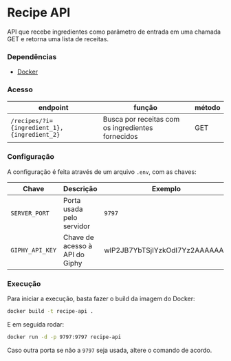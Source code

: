 
# Recipe API
  

 API que recebe ingredientes como parâmetro de entrada em uma chamada GET e retorna uma lista de receitas.
  
 ### Dependências
 * [Docker](https://www.docker.com/)
 
 
###  Acesso
  
| endpoint | função | método|  
|---|---|---|  
|`/recipes/?i={ingredient_1},{ingredient_2}`| Busca por receitas com os ingredientes fornecidos | GET |  
  
  
### Configuração  
A configuração é feita através de um arquivo `.env`, com as chaves: 
  
| Chave | Descrição | Exemplo|  
|---|---|---|  
|`SERVER_PORT`| Porta usada pelo servidor| `9797` |  
|`GIPHY_API_KEY`| Chave de acesso à API do Giphy | wlP2JB7YbTSjIYzkOdI7Yz2AAAAAAA |  
  
  
### Execução  
Para iniciar a execução, basta fazer o build da imagem do Docker:

```bash  
docker build -t recipe-api .
```
E em seguida rodar:
```bash
docker run -d -p 9797:9797 recipe-api
```
Caso outra porta se não a `9797` seja usada, altere o comando de acordo. 

